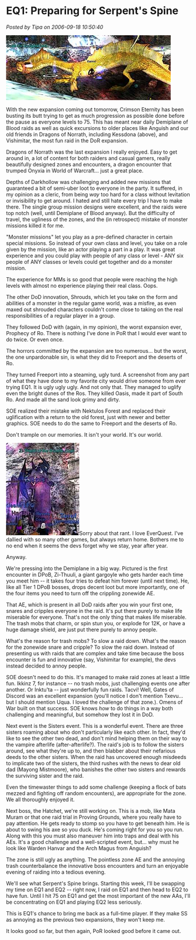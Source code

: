 # EQ1: Preparing for Serpent's Spine

*Posted by Tipa on 2006-09-18 10:50:40*

![Kessdona](../../../uploads/2006/09/kessdona.jpg)

With the new expansion coming out tomorrow, Crimson Eternity has been busting its butt trying to get as much progression as possible done before the pause as everyone levels to 75. This has meant near daily Demiplane of Blood raids as well as quick excursions to older places like Anguish and our old friends in Dragons of Norrath, including Kessdona (above), and Vishimitar, the most fun raid in the DoR expansion.

Dragons of Norrath was the last expansion I really enjoyed. Easy to get around in, a lot of content for both raiders and casual gamers, really beautifully designed zones and encounters, a dragon encounter that trumped Onyxia in World of Warcraft... just a great place.

Depths of Darkhollow was challenging and added new missions that guaranteed a bit of semi-uber loot to everyone in the party. It suffered, in my opinion as a cleric, from being *way* too hard for a class without levitation or invisibility to get around. I hated and still hate every trip I have to make there. The single group mission designs were excellent, and the raids were top notch (well, until Demiplane of Blood anyway). But the difficulty of travel, the ugliness of the zones, and the (in retrospect) mistake of monster missions killed it for me.

"Monster missions" let you play as a pre-defined character in certain special missions. So instead of your own class and level, you take on a role given by the mission, like an actor playing a part in a play. It was great experience and you could play with people of any class or level - ANY six people of ANY classes or levels could get together and do a monster mission.

The experience for MMs is so good that people were reaching the high levels with almost no experience playing their real class. Oops.

The other DoD innovation, Shrouds, which let you take on the form and abilities of a monster in the regular game world, was a misfire, as even maxed out shrouded characters couldn't come close to taking on the real responsibilities of a regular player in a group.

They followed DoD with (again, in my opinion), the worst expansion ever, Prophecy of Ro. There is nothing I've done in PoR that I would ever want to do twice. Or even once.

The horrors committed by the expansion are too numerous... but the worst, the one unpardonable sin, is what they did to Freeport and the deserts of Ro.

They turned Freeport into a steaming, ugly turd. A screenshot from any part of what they have done to my favorite city would drive someone from ever trying EQ1. It is ugly ugly ugly. And not only that. They managed to uglify even the bright dunes of the Ros. They killed Oasis, made it part of South Ro. And made all the sand look grimy and dirty.

SOE realized their mistake with Nektulos Forest and replaced their uglification with a return to the old forest, just with newer and better graphics. SOE needs to do the same to Freeport and the deserts of Ro.

Don't trample on our memories. It isn't your world. It's our world.

![The ZiT](../../../uploads/2006/09/zithuuli.jpg)Sorry about that rant. I love EverQuest. I've dallied with so many other games, but always return home. Bothers me to no end when it seems the devs forget why we stay, year after year.

Anyway.

We're pressing into the Demiplane in a big way. Pictured is the first encounter in DPoB, Zi-Thuuli, a giant gargoyle who gets harder each time you meet him -- it takes four tries to defeat him forever (until next time). He, like all Tier 1 DPoB bosses, drops decent loot but more importantly, one of the four items you need to turn off the crippling zonewide AE.

That AE, which is present in all DoD raids after you win your first one, snares and cripples everyone in the raid. It's put there purely to make life miserable for everyone. That's not the only thing that makes life miserable. The trash mobs that charm, or spin stun you, or explode for 12K, or have a huge damage shield, are just put there purely to annoy people.

What's the reason for trash mobs? To slow a raid down. What's the reason for the zonewide snare and cripple? To slow the raid down. Instead of presenting us with raids that are complex and take time because the boss encounter is fun and innovative (say, Vishimitar for example), the devs instead decided to annoy people.

SOE doesn't need to do this. It's managed to make raid zones at least a little fun. Ikkinz 7, for instance -- no trash mobs, just challenging events one after another. Or Inktu'ta -- just wonderfully fun raids. Tacvi! Well, Gates of Discord was an excellent expansion (you'll notice I don't mention Txevu... but I should mention Uqua. I loved the challenge of that zone.). Omens of War built on that success. SOE knows *how* to do things in a way both challenging and meaningful, but somehow they lost it in DoD.

Next event is the Sisters event. This is a wonderful event. There are three sisters roaming about who don't particularly like each other. In fact, they'd like to see the other two dead, and don't mind helping them on their way to the vampire afterlife (after-afterlife?). The raid's job is to follow the sisters around, see what they're up to, and then blabber about their nefarious deeds to the other sisters. When the raid has uncovered enough misdeeds to implicate two of the sisters, the third rushes with the news to dear old dad (Mayong Mistmoore), who banishes the other two sisters and rewards the surviving sister and the raid.

Even the timewaster things to add some challenge (keeping a flock of bats mezzed and fighting off random encounters), are appropriate for the zone. We all thoroughly enjoyed it.

Next boss, the Hatchet, we're still working on. This is a mob, like Mata Muram or that one raid trial in Proving Grounds, where you really have to pay attention. He gets ready to stomp so you have to get beneath him. He is about to swing his axe so you duck. He's coming right for you so you run. Along with this you must also maneuver him into traps and deal with his AEs. It's a good challenge and a well-scripted event, but... why must he look like Warden Hanvar and the Arch Magus from Anguish?

The zone is still ugly as anything. The pointless zone AE and the annoying trash counterbalance the innovative boss encounters and turn an enjoyable evening of raiding into a tedious evening.

We'll see what Serpent's Spine brings. Starting this week, I'll be swapping my time on EQ1 and EQ2 -- right now, I raid on EQ1 and then head to EQ2 to have fun. Until I hit 75 on EQ1 and get the most important of the new AAs, I'll be concentrating on EQ1 and playing EQ2 less seriously.

This is EQ1's chance to bring me back as a full-time player. If they make SS as annoying as the previous two expansions, they won't keep me.

It looks good so far, but then again, PoR looked good before it came out.
